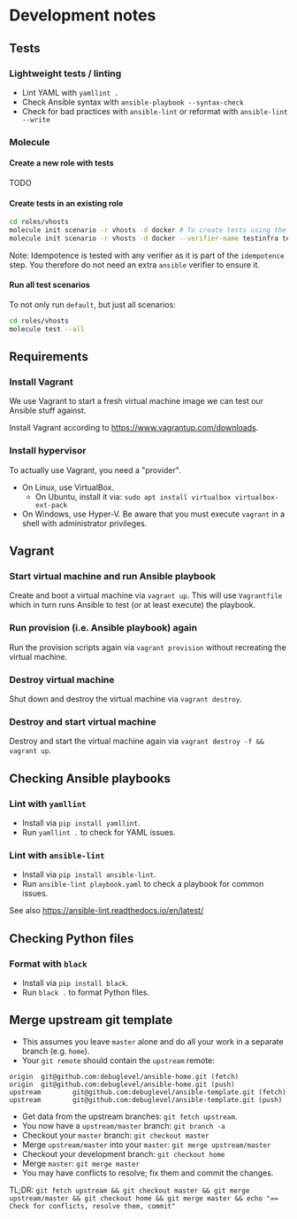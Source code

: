 # Development notes

## Tests

### Lightweight tests / linting

* Lint YAML with `yamllint .`
* Check Ansible syntax with `ansible-playbook --syntax-check`
* Check for bad practices with `ansible-lint` or reformat with `ansible-lint --write`

### Molecule

#### Create a new role with tests

TODO

#### Create tests in an existing role

```bash
cd roles/vhosts
molecule init scenario -r vhosts -d docker # To create tests using the Ansible verifier
molecule init scenario -r vhosts -d docker --verifier-name testinfra testinfra # To create tests using the testinfra verifier (I assume it to be less cumbersome than writing tests using Ansible)
```

Note: Idempotence is tested with any verifier as it is part of the `idempotence` step. You therefore do not need an extra `ansible` verifier to ensure it.

#### Run all test scenarios

To not only run `default`, but just all scenarios:

```bash
cd roles/vhosts
molecule test --all
```

## Requirements

### Install Vagrant

We use Vagrant to start a fresh virtual machine image we can test our Ansible stuff against.

Install Vagrant according to <https://www.vagrantup.com/downloads>.

### Install hypervisor

To actually use Vagrant, you need a "provider".

- On Linux, use VirtualBox.
  - On Ubuntu, install it via: `sudo apt install virtualbox virtualbox-ext-pack`
- On Windows, use Hyper-V. Be aware that you must execute `vagrant` in a shell with administrator privileges.

## Vagrant

### Start virtual machine and run Ansible playbook

Create and boot a virtual machine via `vagrant up`. This will use `Vagrantfile` which in turn runs Ansible to test (or at least execute) the playbook.

### Run provision (i.e. Ansible playbook) again

Run the provision scripts again via `vagrant provision` without recreating the virtual machine.

### Destroy virtual machine

Shut down and destroy the virtual machine via `vagrant destroy`.

### Destroy and start virtual machine

Destroy and start the virtual machine again via `vagrant destroy -f && vagrant up`.

## Checking Ansible playbooks

### Lint with `yamllint`

- Install via `pip install yamllint`.
- Run `yamllint .` to check for YAML issues.

### Lint with `ansible-lint`

- Install via `pip install ansible-lint`.
- Run `ansible-lint playbook.yaml` to check a playbook for common issues.

See also <https://ansible-lint.readthedocs.io/en/latest/>

## Checking Python files

### Format with `black`

- Install via `pip install black`.
- Run `black .` to format Python files.

## Merge upstream git template

- This assumes you leave `master` alone and do all your work in a separate branch (e.g. `home`).
- Your `git remote` should contain the `upstream` remote:

```
origin  git@github.com:debuglevel/ansible-home.git (fetch)
origin  git@github.com:debuglevel/ansible-home.git (push)
upstream        git@github.com:debuglevel/ansible-template.git (fetch)
upstream        git@github.com:debuglevel/ansible-template.git (push)
```

- Get data from the upstream branches: `git fetch upstream`.
- You now have a `upstream/master` branch: `git branch -a`
- Checkout your `master` branch: `git checkout master`
- Merge `upstream/master` into your `master`: `git merge upstream/master`
- Checkout your development branch: `git checkout home`
- Merge `master`: `git merge master`
- You may have conflicts to resolve; fix them and commit the changes.

TL;DR: `git fetch upstream && git checkout master && git merge upstream/master && git checkout home && git merge master && echo "== Check for conflicts, resolve them, commit"`
